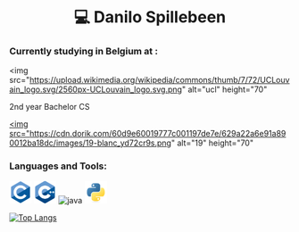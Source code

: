 <h1 align="center"> 💻 Danilo Spillebeen </h1>
<h3 align="left"> Currently studying in Belgium at : </h3>
<p align ="left> 

<a href="https://uclouvain.be/fr/index.html" target="_blank" rel="noreferrer"> <img src="https://upload.wikimedia.org/wikipedia/commons/thumb/7/72/UCLouvain_logo.svg/2560px-UCLouvain_logo.svg.png" alt="ucl" height="70" <p> 2nd year Bachelor CS </p> </a>
<a href="https://campus19.be/" target="_blank" rel="noreferrer"> <img src="https://cdn.dorik.com/60d9e60019777c001197de7e/629a22a6e91a890012ba18dc/images/19-blanc_yd72cr9s.png" alt="19" height="70" </a> 

</p>

<h3 align="left">Languages and Tools:</h3>
<p align="left">

<!-- Languages Pictures -->
<img src="https://raw.githubusercontent.com/devicons/devicon/master/icons/c/c-original.svg" alt="c" width="40" height="40"/>
<img src="https://raw.githubusercontent.com/devicons/devicon/master/icons/cplusplus/cplusplus-original.svg" alt="c++" width="40" height="40"/>
<img src="https://cdn4.iconfinder.com/data/icons/logos-and-brands/512/181_Java_logo_logos-512.png" alt="java" width="40" height="40"/>
<img src="https://raw.githubusercontent.com/devicons/devicon/master/icons/python/python-original.svg" alt="python" width="40" height="40"/>

</p>


 [![Top Langs](https://github-readme-stats.vercel.app/api/top-langs/?username=dspilleb&layout=compact)](https://github.com/anuraghazra/github-readme-stats) 
